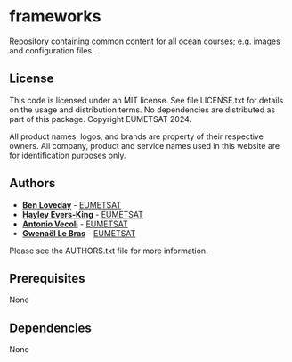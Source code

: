 # frameworks

Repository containing common content for all ocean courses; e.g. images and configuration files.

## License
 
This code is licensed under an MIT license. See file LICENSE.txt for details on the usage and distribution terms. No dependencies are distributed as part of this package. Copyright EUMETSAT 2024.

All product names, logos, and brands are property of their respective owners. All company, product and service names used in this website are for identification purposes only.

## Authors

* [**Ben Loveday**](mailto://ops@eumetsat.int) - [EUMETSAT](http://www.eumetsat.int)
* [**Hayley Evers-King**](mailto://ops@eumetsat.int) - [EUMETSAT](http://www.eumetsat.int)
* [**Antonio Vecoli**](mailto://ops@eumetsat.int) - [EUMETSAT](http://www.eumetsat.int)
* [**Gwenaël Le Bras**](mailto://ops@eumetsat.int) - [EUMETSAT](http://www.eumetsat.int)

Please see the AUTHORS.txt file for more information.

## Prerequisites
 
None

## Dependencies

None
